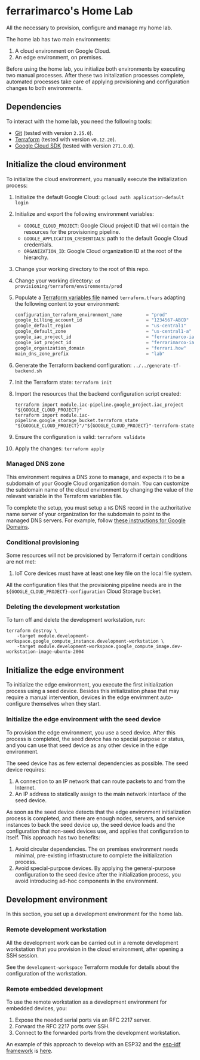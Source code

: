 # ferrarimarco's Home Lab

All the necessary to provision, configure and manage my home lab.

The home lab has two main environments:

1. A cloud environment on Google Cloud.
1. An edge environment, on premises.

Before using the home lab, you initialize both environments by executing
two manual processes. After these two initalization processes complete,
automated processes take care of applying provisioning and
configuration changes to both environments.

## Dependencies

To interact with the home lab, you need the following tools:

- [Git](https://git-scm.com/) (tested with version `2.25.0`).
- [Terraform](https://www.terraform.io/) (tested with version `v0.12.20`).
- [Google Cloud SDK](https://cloud.google.com/sdk) (tested with version `271.0.0`).

## Initialize the cloud environment

To initialize the cloud environment, you manually execute the initialization
process:

1. Initialize the default Google Cloud: `gcloud auth application-default login`
1. Initialize and export the following environment variables:
    - `GOOGLE_CLOUD_PROJECT`: Google Cloud project ID that will contain the
    resources for the provisioning pipeline.
    - `GOOGLE_APPLICATION_CREDENTIALS`: path to the default Google Cloud credentials.
    - `ORGANIZATION_ID`: Google Cloud organization ID at the root of the hierarchy.
1. Change your working directory to the root of this repo.
1. Change your working directory: `cd provisioning/terraform/environments/prod`
1. Populate a
    [Terraform variables file](https://www.terraform.io/docs/configuration/variables.html#assigning-values-to-root-module-variables)
    named `terraform.tfvars` adapting the following content to your environment:

    ```terraform
    configuration_terraform_environment_name         = "prod"
    google_billing_account_id                        = "1234567-ABCD"
    google_default_region                            = "us-central1"
    google_default_zone                              = "us-central1-a"
    google_iac_project_id                            = "ferrarimarco-iac"
    google_iot_project_id                            = "ferrarimarco-iac"
    google_organization_domain                       = "ferrari.how"
    main_dns_zone_prefix                             = "lab"
    ```

1. Generate the Terraform backend configuration: `../../generate-tf-backend.sh`
1. Init the Terraform state: `terraform init`
1. Import the resources that the backend configuration script created:

    ```shell
    terraform import module.iac-pipeline.google_project.iac_project "${GOOGLE_CLOUD_PROJECT}"
    terraform import module.iac-pipeline.google_storage_bucket.terraform_state "${GOOGLE_CLOUD_PROJECT}"/"${GOOGLE_CLOUD_PROJECT}"-terraform-state
    ```

1. Ensure the configuration is valid: `terraform validate`
1. Apply the changes: `terraform apply`

### Managed DNS zone

This environment requires a DNS zone to manage, and expects it to be a subdomain
of your Google Cloud organization domain. You can customize the subdomain name
of the cloud environment by changing the value of the relevant variable in the
Terraform variables file.

To complete the setup, you must setup a `NS` DNS record in the
authoritative name server of your organization for the
subdomain to point to the managed DNS servers. For example, follow
[these instructions for Google Domains](https://cloud.google.com/dns/docs/tutorials/create-domain-tutorial#update-nameservers).

### Conditional provisioning

Some resources will not be provisioned by Terraform if certain conditions are
not met:

1. IoT Core devices must have at least one key file on the local file system.

All the configuration files that the provisioning pipeline needs are in the
`${GOOGLE_CLOUD_PROJECT}-configuration` Cloud Storage bucket.

### Deleting the development workstation

To turn off and delete the development workstation, run:

```shell
terraform destroy \
    -target module.development-workspace.google_compute_instance.development-workstation \
    -target module.development-workspace.google_compute_image.dev-workstation-image-ubuntu-2004
```

## Initialize the edge environment

To initialize the edge environment, you execute the first initialization process
using a seed device. Besides this initialization phase that may require a manual
intervention, devices in the edge envirnment auto-configure themselves when they
start.

### Initialize the edge environment with the seed device

To provision the edge environment, you use a seed device. After this process is
completed, the seed device has no special purpose or status, and you can use
that seed device as any other device in the edge environment.

The seed device has as few external dependencies as possible. The seed
device requires:

1. A connection to an IP network that can route packets to and from the
    Internet.
1. An IP address to statically assign to the main network interface of the seed
    device.

As soon as the seed device detects that the edge environment initialization
process is completed, and there are enough nodes, servers, and service
instances to back the seed device up, the seed device loads and the
configuration that non-seed devices use, and applies that configuration to
itself. This approach has two benefits:

1. Avoid circular dependencies. The on premises environment needs minimal,
    pre-existing infrastructure to complete the initialization process.
1. Avoid special-purpose devices. By applying the general-purpose configuration to
    the seed device after the initialization process, you avoid introducing
    ad-hoc components in the environment.

## Development environment

In this section, you set up a development environment for the home lab.

### Remote development workstation

All the development work can be carried out in a remote development workstation
that you provision in the cloud environment, after opening a SSH session.

See the `development-workspace` Terraform module for details about the
configuration of the workstation.

### Remote embedded development

To use the remote workstation as a development environment for embedded devices,
you:

1. Expose the needed serial ports via an RFC 2217 server.
1. Forward the RFC 2217 ports over SSH.
1. Connect to the forwarded ports from the development workstation.

An example of this approach to develop with an ESP32 and the
[esp-idf framework](https://github.com/espressif/esp-idf) is
[here](provisioning/esp32/smart_desk/Makefile).
